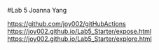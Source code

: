 #Lab 5
Joanna Yang

https://github.com/joy002/gitHubActions
https://joy002.github.io/Lab5_Starter/expose.html
https://joy002.github.io/Lab5_Starter/explore.html
